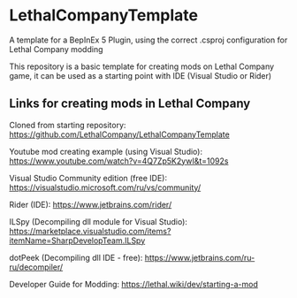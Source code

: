 # LethalCompanyTemplate
A template for a BepInEx 5 Plugin, using the correct .csproj configuration for Lethal Company modding

This repository is a basic template for creating mods on Lethal Company game, it can be used as a starting point with IDE (Visual Studio or Rider) 

## Links for creating mods in Lethal Company

Cloned from starting repository: https://github.com/LethalCompany/LethalCompanyTemplate

Youtube mod creating example (using Visual Studio): https://www.youtube.com/watch?v=4Q7Zp5K2ywI&t=1092s

Visual Studio Community edition (free IDE): https://visualstudio.microsoft.com/ru/vs/community/

Rider (IDE): https://www.jetbrains.com/rider/

ILSpy (Decompiling dll module for Visual Studio): https://marketplace.visualstudio.com/items?itemName=SharpDevelopTeam.ILSpy

dotPeek (Decompiling dll IDE - free): https://www.jetbrains.com/ru-ru/decompiler/

Developer Guide for Modding: https://lethal.wiki/dev/starting-a-mod


